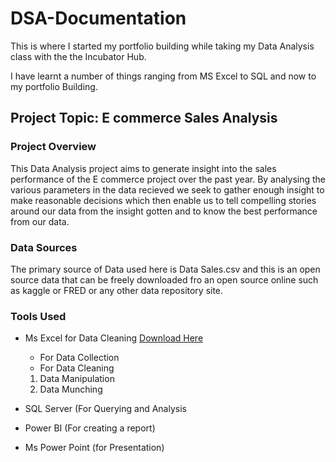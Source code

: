 # DSA-Documentation

This is where I started my portfolio building while taking my Data Analysis class with the the Incubator Hub.

I have learnt a number of things ranging from MS Excel to SQL and now to my portfolio Building.

## Project Topic: E commerce Sales Analysis

### Project Overview 
This Data Analysis project aims to generate insight into the sales performance of the E commerce project over the past year. By analysing the various parameters in the data recieved we seek to gather enough insight to make reasonable decisions which then enable us to tell compelling stories around our data from the insight gotten and to know the best performance from our data.

### Data Sources
The primary source of Data used here is Data Sales.csv and this is an open source data that can be freely downloaded fro an open source online such as kaggle or FRED or any other data repository site.

### Tools Used
- Ms Excel for Data Cleaning [Download Here](https//www.microsoft.com)
  - For Data Collection
  - For Data Cleaning
  1. Data Manipulation
  2. Data Munching
     
- SQL Server (For Querying  and Analysis
- Power BI (For creating a report)
- Ms Power Point (for Presentation)
